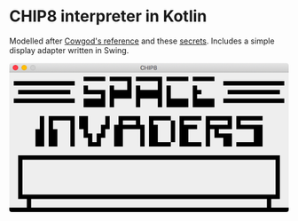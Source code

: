 # CHIP8 interpreter in Kotlin
Modelled after [Cowgod's reference](http://devernay.free.fr/hacks/chip8/C8TECH10.HTM) and
these [secrets](https://github.com/AfBu/haxe-chip-8-emulator/wiki/(Super)CHIP-8-Secrets).
Includes a simple display adapter written in Swing.

![Screenshot](https://github.com/helmutschneider/chip8-kotlin/blob/master/Screenshot%202019-07-12%20at%2012.13.36.png)
